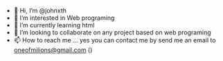 - 👋 Hi, I’m @johnxth
- 👀 I’m interested in Web programing
- 🌱 I’m currently learning html
- 💞️ I’m looking to collaborate on any project based on web programing
- 📫 How to reach me ... yes you can contact me by send me an email to oneofmilions@gmail.com ()

<!---
johnxth/johnxth is a ✨ special ✨ repository because its `README.md` (this file) appears on your GitHub profile.
You can click the Preview link to take a look at your changes.
--->
